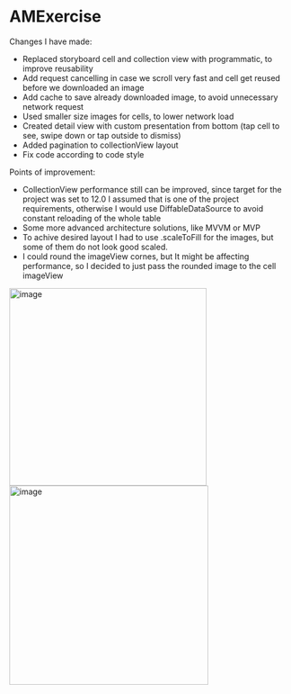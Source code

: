 # AMExercise

Changes I have made: 

- Replaced storyboard cell and collection view with programmatic, to improve reusability
- Add request cancelling in case we scroll very fast and cell get reused before we downloaded an image
- Add cache to save already downloaded image, to avoid unnecessary network request
- Used smaller size images for cells, to lower network load
- Created detail view with custom presentation from bottom (tap cell to see, swipe down or tap outside to dismiss)
- Added pagination to collectionView layout
- Fix code according to code style

Points of improvement: 
- CollectionView performance still can be improved, since target for the project was set to 12.0 I assumed that is one of the project requirements, otherwise I would use DiffableDataSource to avoid constant reloading of the whole table
- Some more advanced architecture solutions, like MVVM or MVP
- To achive desired layout I had to use .scaleToFill for the images, but some of them do not look good scaled.
- I could round the imageView cornes, but It might be affecting performance, so I decided to just pass the rounded image to the cell imageView

<img width="351" alt="image" src="https://user-images.githubusercontent.com/25434871/196060808-8ae7c693-b0dd-4949-ba1f-892234c4d5b0.png">
<img width="354" alt="image" src="https://user-images.githubusercontent.com/25434871/196060846-6f793416-bd90-464d-9972-611341c4af35.png">

